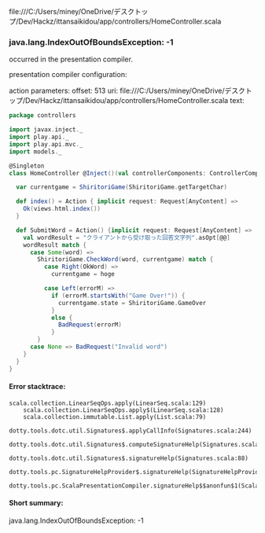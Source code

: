 file:///C:/Users/miney/OneDrive/デスクトップ/Dev/Hackz/ittansaikidou/app/controllers/HomeController.scala
### java.lang.IndexOutOfBoundsException: -1

occurred in the presentation compiler.

presentation compiler configuration:


action parameters:
offset: 513
uri: file:///C:/Users/miney/OneDrive/デスクトップ/Dev/Hackz/ittansaikidou/app/controllers/HomeController.scala
text:
```scala
package controllers

import javax.inject._
import play.api._
import play.api.mvc._
import models._

@Singleton
class HomeController @Inject()(val controllerComponents: ControllerComponents) extends BaseController {

  var currentgame = ShiritoriGame(ShiritoriGame.getTargetChar)

  def index() = Action { implicit request: Request[AnyContent] =>
    Ok(views.html.index())
  }

  def SubmitWord = Action() {implicit request: Request[AnyContent] =>
    val wordResult = "クライアントから受け取った回答文字列".asOpt[@@]
    wordResult match {
      case Some(word) =>
        ShiritoriGame.CheckWord(word, currentgame) match {
          case Right(OkWord) =>
            currentgame = hoge

          case Left(errorM) =>
            if (errorM.startsWith("Game Over!")) {
              currentgame.state = ShiritoriGame.GameOver
            }
            else {
              BadRequest(errorM)
            }
        }
      case None => BadRequest("Invalid word")
    }
  }
}

```



#### Error stacktrace:

```
scala.collection.LinearSeqOps.apply(LinearSeq.scala:129)
	scala.collection.LinearSeqOps.apply$(LinearSeq.scala:128)
	scala.collection.immutable.List.apply(List.scala:79)
	dotty.tools.dotc.util.Signatures$.applyCallInfo(Signatures.scala:244)
	dotty.tools.dotc.util.Signatures$.computeSignatureHelp(Signatures.scala:104)
	dotty.tools.dotc.util.Signatures$.signatureHelp(Signatures.scala:88)
	dotty.tools.pc.SignatureHelpProvider$.signatureHelp(SignatureHelpProvider.scala:47)
	dotty.tools.pc.ScalaPresentationCompiler.signatureHelp$$anonfun$1(ScalaPresentationCompiler.scala:422)
```
#### Short summary: 

java.lang.IndexOutOfBoundsException: -1